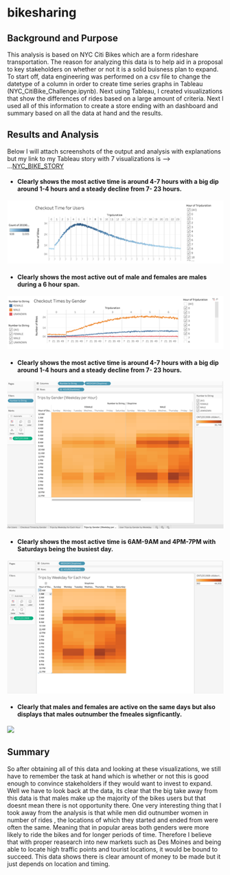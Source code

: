 # bikesharing

## Background and Purpose

This analysis is based on NYC Citi Bikes which are a form rideshare transportation. The reason for analyzing this data is to help aid in a proposal to key stakeholders on whether or not it is a solid buisness plan to expand. To start off, data engineering was performed on a csv file to change the datetype of a column in order to create time series graphs in Tableau (NYC_CitiBike_Challenge.ipynb). Next using Tableau, I created visualizations that show the differences of rides based on a large amount of criteria. Next I used all of this information to create a store ending with an dashboard and summary based on all the data at hand and the results.


## Results and Analysis


Below I will attach screenshots of the output and analysis with explanations but my link to my Tableau story with 7 visualizations is --> ...[NYC_BIKE_STORY](https://public.tableau.com/profile/nicholas.singh#!/vizhome/NYC_CITI_BIKES/TripsbyWeekdayforEachHour?publish=yes "NYC BIKE STORY") 

* #### Clearly shows the most active time is around 4-7 hours with a big dip around 1-4 hours and a steady decline from 7- 23 hours.

![](bikesharing/Analysis/CheckoutTimeForUsers.png)

* #### Clearly shows the most active out of male and females are males during a 6 hour span.

![](bikesharing/Analysis/CheckoutTimesByGender.png)

* #### Clearly shows the most active time is around 4-7 hours with a big dip around 1-4 hours and a steady decline from 7- 23 hours.

![](bikesharing/Analysis/TripsByGender.png)

* #### Clearly shows the most active time is 6AM-9AM and 4PM-7PM with Saturdays being the busiest day.

![](bikesharing/Analysis/TripsByWeekday.png)

* #### Clearly that males and females are active on the same days but also displays that males outnumber the fmeales signficantly.

![](bikesharing/Analysis/UserTripsByGender.pngg)




## Summary

So after obtaining all of this data and looking at these visualizations, we still have to remember the task at hand which is whether or not this is good enough to convince stakeholders if they would want to invest to expand. Well we have to look back at the data, its clear that the big take away from this data is that males make up the majority of the bikes users but that doesnt mean there is not opportunity there. One very interesting thing that I took away from the analysis is that while men did outnumber women in number of rides , the locations of which they started and ended from were often the same. Meaning that in popular areas both genders were more likely to ride the bikes and for longer periods of time. Therefore I believe that with proper reasearch into new markets such as Des Moines and being able to locate high traffic points and tourist locations, it would be bound to succeed. This data shows there is clear amount of money to be made but it just depends on location and timing. 
